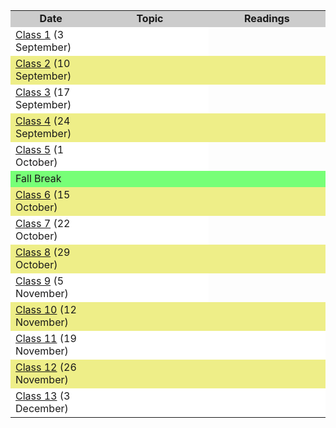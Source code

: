 
<table>
<tr bgcolor="#CCC"><td style="text-align:center" width="20%"><b>Date</b></td><td width="30%" style="text-align:center"><b>Topic</b></td><td style="text-align:center" width="30%"><b>Readings</b></td></tr>

<tr bgcolor="#FFF"><td><a href="/class1">Class 1</a> (3 September)</td><td></td></td></td></tr>
<tr bgcolor="#EE8"><td><a href="/class2">Class 2</a> (10 September)</td><td></td><td></td></tr>
<tr bgcolor="#FFF"><td><a href="/class3">Class 3</a> (17 September)</td><td></td></td></td></tr>
<tr bgcolor="#EE8"><td><a href="/class4">Class 4</a> (24 September)</td><td></td><td></td></tr>
<tr bgcolor="#FFF"><td><a href="/class5">Class 5</a> (1 October)</td><td></td></td></td></tr>
<tr bgcolor="#7F7"><td colspan=4>Fall Break</td></tr>
<tr bgcolor="#EE8"><td><a href="/class6">Class 6</a> (15 October)</td><td></td><td></td></tr>
<tr bgcolor="#FFF"><td><a href="/class7">Class 7</a> (22 October)</td><td></td></td></td></tr>
<tr bgcolor="#EE8"><td><a href="/class8">Class 8</a> (29 October)</td><td></td><td></td></tr>
<tr bgcolor="#FFF"><td><a href="/class9">Class 9</a> (5 November)</td><td></td></td></td></tr>
<tr bgcolor="#EE8"><td><a href="/class10">Class 10</a> (12 November)</td><td></td><td></td></tr>
<tr bgcolor="#FFF"><td><a href="/class11">Class 11</a> (19 November)</td><td></td><td></td></tr>
<tr bgcolor="#EE8"><td><a href="/class12">Class 12</a> (26 November)</td><td></td><td></td></tr>
<tr bgcolor="#FFF"><td><a href="/class13">Class 13</a> (3 December)</td><td></td><td></td></tr>
</table>
